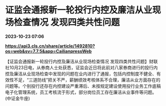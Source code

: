 # 证监会通报新一轮投行内控及廉洁从业现场检查情况 发现四类共性问题

**2023-10-23 07:06**

**https://api3.cls.cn/share/article/1492810?os=web&sv=7.7.5&app=CailianpressWeb**

【证监会通报新一轮投行内控及廉洁从业现场检查情况 发现四类共性问题】财联社10月23日电，从券商人士处获悉，证监会近日将此前对八家券商进行的投行内控及廉洁从业现场检查中发现的问题在业内进行了通报，包括内控制度不健全、有效性不足，“三道防线”把关不严，薪酬绩效考核体系不合理，廉洁从业方面存在的问题等。个别投行还存在内控建设严重滞后、未按规定建设使用投行业务工作底稿电子化管理系统，员工考核流于形式，部分岗位员工存在廉洁从业事件等问题。 (中证金牛座)